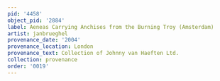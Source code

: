 ```yaml
---
pid: '4458'
object_pid: '2884'
label: Aeneas Carrying Anchises from the Burning Troy (Amsterdam)
artist: janbrueghel
provenance_date: '2004'
provenance_location: London
provenance_text: Collection of Johnny van Haeften Ltd.
collection: provenance
order: '0019'
---
```

